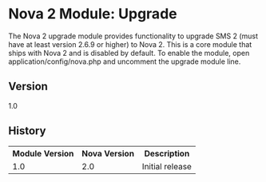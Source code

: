 # Nova 2 Module: Upgrade

The Nova 2 upgrade module provides functionality to upgrade SMS 2 (must have at least version 2.6.9 or higher) to Nova 2. This is a core module that ships with Nova 2 and is disabled by default. To enable the module, open application/config/nova.php and uncomment the upgrade module line.

## Version

1.0

## History

<table>
	<tr>
		<th>Module Version</th><th>Nova Version</th><th>Description</th>
	</tr>
	<tr>
		<td>1.0</td><td>2.0</td><td>Initial release</td>
	</tr>
</table>